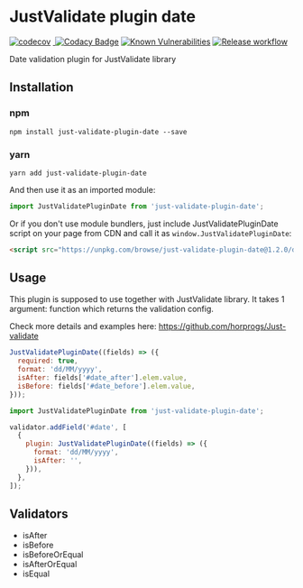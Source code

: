 # JustValidate plugin date

[![codecov](https://codecov.io/gh/horprogs/just-validate-plugin-date/branch/main/graph/badge.svg?token=B98J47L4YI)](https://codecov.io/gh/horprogs/just-validate-plugin-date)
<a href="https://bundlephobia.com/result?p=just-validate-plugin-date@latest" target="\_parent">
<img alt="" src="https://badgen.net/bundlephobia/minzip/just-validate-plugin-date@latest" />
</a>
[![Codacy Badge](https://app.codacy.com/project/badge/Grade/f730fb9086964a74b2b01e56c3d8efe9)](https://www.codacy.com/gh/horprogs/just-validate-plugin-date/dashboard?utm_source=github.com&amp;utm_medium=referral&amp;utm_content=horprogs/just-validate-plugin-date&amp;utm_campaign=Badge_Grade)
[![Known Vulnerabilities](https://snyk.io/test/github/horprogs/Just-validate-plugin-date/badge.svg)](https://snyk.io/test/github/horprogs/Just-validate-plugin-date)
[![Release workflow](https://github.com/horprogs/Just-validate-plugin-date/workflows/Test%20and%20Release/badge.svg)](https://github.com/horprogs/Just-validate-plugin-date/actions)

Date validation plugin for JustValidate library

## Installation

### npm

```shell
npm install just-validate-plugin-date --save
```

### yarn

```shell
yarn add just-validate-plugin-date
```

And then use it as an imported module:

```js
import JustValidatePluginDate from 'just-validate-plugin-date';
```

Or if you don't use module bundlers, just include JustValidatePluginDate script on your page from CDN and call it as `window.JustValidatePluginDate`:

```html
<script src="https://unpkg.com/browse/just-validate-plugin-date@1.2.0/dist/just-validate-plugin-date.production.min.js"></script>
```

## Usage

This plugin is supposed to use together with JustValidate library. It takes 1 argument: function which returns the validation config.

Check more details and examples here: https://github.com/horprogs/Just-validate

```js
JustValidatePluginDate((fields) => ({
  required: true,
  format: 'dd/MM/yyyy',
  isAfter: fields['#date_after'].elem.value,
  isBefore: fields['#date_before'].elem.value,
}));
```

```js
import JustValidatePluginDate from 'just-validate-plugin-date';

validator.addField('#date', [
  {
    plugin: JustValidatePluginDate((fields) => ({
      format: 'dd/MM/yyyy',
      isAfter: '',
    })),
  },
]);
```

## Validators

- isAfter
- isBefore
- isBeforeOrEqual
- isAfterOrEqual
- isEqual


